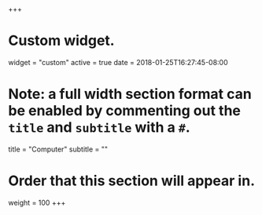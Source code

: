 +++
# Custom widget.
widget = "custom"
active = true
date = 2018-01-25T16:27:45-08:00

# Note: a full width section format can be enabled by commenting out the `title` and `subtitle` with a `#`.
title = "Computer"
subtitle = ""

# Order that this section will appear in.
weight = 100
+++
